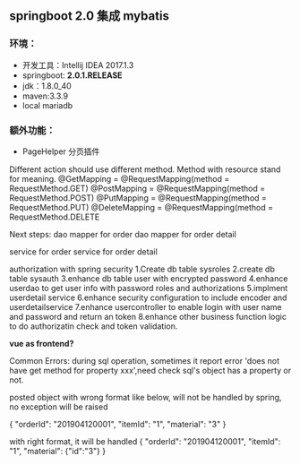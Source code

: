 ## springboot 2.0 集成 mybatis

### 环境：

* 开发工具：Intellij IDEA 2017.1.3
* springboot: **2.0.1.RELEASE**
* jdk：1.8.0_40
* maven:3.3.9
* local mariadb

### 额外功能：

* PageHelper 分页插件


Different action should use different method. Method with resource stand for meaning.
@GetMapping = @RequestMapping(method = RequestMethod.GET)
@PostMapping = @RequestMapping(method = RequestMethod.POST)
@PutMapping = @RequestMapping(method = RequestMethod.PUT)
@DeleteMapping = @RequestMapping(method = RequestMethod.DELETE


Next steps:
dao mapper for order
dao mapper for order detail

service for order
service for order detail

authorization with spring security
1.Create db table sysroles
2.create db table sysauth
3.enhance db table user with encrypted password
4.enhance userdao to get user info with password roles and authorizations
5.implment userdetail service 
6.enhance security configuration to include encoder and userdetailservice
7.enhance usercontroller to enable login with user name and password and return an token
8.enhance other business function logic to do authorizatin check and token validation.

**vue as frontend?** 
 
 
 Common Errors:
 during sql operation, sometimes it report error 'does not have get method for property xxx',need check sql's object has a property or not.
 
 posted object with wrong format like below, will not be handled by spring, no exception will be raised
 
 {
 	"orderId": "201904120001",
 	"itemId": "1",
 	"material": "3"
 }
 
 with right format, it will be handled
{
	"orderId": "201904120001",
	"itemId": "1",
	"material": {"id":"3"}
}

